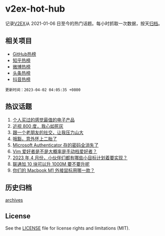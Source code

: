 # v2ex-hot-hub

 记录[V2EX](https://www.v2ex.com/)从 2021-01-06 日至今的热门话题。每小时抓取一次数据，按天[归档](archives)。
 
 ## 相关项目

- [GitHub热榜](https://github.com/snaildev/github-hot-hub)
- [知乎热榜](https://github.com/snaildev/zhihu-hot-hub)
- [微博热榜](https://github.com/snaildev/weibo-hot-hub)
- [头条热榜](https://github.com/snaildev/toutiao-hot-hub)
- [抖音热榜](https://github.com/snaildev/douyin-hot-hub)


 `更新时间：2023-04-02 04:05:35 +0800`

## 热议话题

1. [个人买过的感觉最值的电子产品](https://www.v2ex.com/t/928951)
1. [近视 800 度，我心如死灰](https://www.v2ex.com/t/929016)
1. [跟一个老朋友的社交，让我压力山大](https://www.v2ex.com/t/929039)
1. [哦豁，意外怀上二胎了](https://www.v2ex.com/t/928930)
1. [Microsoft Authenticator 存的密码全消失了](https://www.v2ex.com/t/928913)
1. [Vim 爱好者是不是大概率是手动档爱好者？](https://www.v2ex.com/t/928942)
1. [2023 年 4 月份，小伙伴们都有哪些小目标计划着要实现？](https://www.v2ex.com/t/928918)
1. [联通加 10 块可以升 1000M 要不要升呢](https://www.v2ex.com/t/929002)
1. [你们的 Macbook M1 外接鼠标用哪一款？](https://www.v2ex.com/t/929028)

## 历史归档

[archives](archives)

## License

See the [LICENSE](LICENSE) file for license rights and limitations (MIT).
